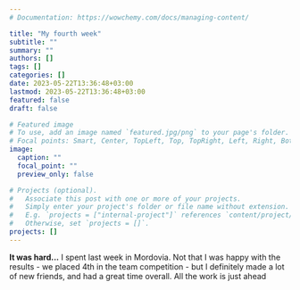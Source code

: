 ```yaml
---
# Documentation: https://wowchemy.com/docs/managing-content/

title: "My fourth week"
subtitle: ""
summary: ""
authors: []
tags: []
categories: []
date: 2023-05-22T13:36:48+03:00
lastmod: 2023-05-22T13:36:48+03:00
featured: false
draft: false

# Featured image
# To use, add an image named `featured.jpg/png` to your page's folder.
# Focal points: Smart, Center, TopLeft, Top, TopRight, Left, Right, BottomLeft, Bottom, BottomRight.
image:
  caption: ""
  focal_point: ""
  preview_only: false

# Projects (optional).
#   Associate this post with one or more of your projects.
#   Simply enter your project's folder or file name without extension.
#   E.g. `projects = ["internal-project"]` references `content/project/deep-learning/index.md`.
#   Otherwise, set `projects = []`.
projects: []
---
```

**It was hard...**
I spent last week in Mordovia. Not that I was happy with the results - we placed 4th in the team competition - but I definitely made a lot of new friends, and had a great time overall. All the work is just ahead
